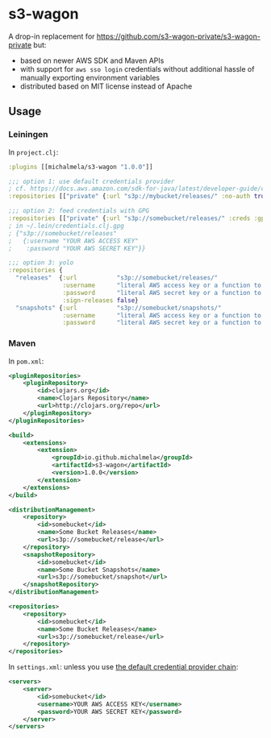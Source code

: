 # s3-wagon

A drop-in replacement for https://github.com/s3-wagon-private/s3-wagon-private but:

 * based on newer AWS SDK and Maven APIs
 * with support for `aws sso login` credentials without additional hassle of manually exporting environment variables
 * distributed based on MIT license instead of Apache

## Usage

### Leiningen

In `project.clj`:

```clj
:plugins [[michalmela/s3-wagon "1.0.0"]]

;;; option 1: use default credentials provider
; cf. https://docs.aws.amazon.com/sdk-for-java/latest/developer-guide/credentials.html#credentials-chain
:repositories [["private" {:url "s3p://mybucket/releases/" :no-auth true}]]

;;; option 2: feed credentials with GPG
:repositories [["private" {:url "s3p://somebucket/releases/" :creds :gpg}]]
; in ~/.lein/credentials.clj.gpg
; {"s3p://somebucket/releases"
;   {:username "YOUR AWS ACCESS KEY"
;    :password "YOUR AWS SECRET KEY"}}

;;; option 3: yolo
:repositories {
  "releases"  {:url           "s3p://somebucket/releases/"
               :username      "literal AWS access key or a function to retrieve it"
               :password      "literal AWS secret key or a function to retrieve it"
               :sign-releases false}
  "snapshots" {:url           "s3p://somebucket/snapshots/"
               :username      "literal AWS access key or a function to retrieve it"
               :password      "literal AWS secret key or a function to retrieve it"}}
```

### Maven

In `pom.xml`:

```xml
<pluginRepositories>
    <pluginRepository>
        <id>clojars.org</id>
        <name>Clojars Repository</name>
        <url>http://clojars.org/repo</url>
    </pluginRepository>
</pluginRepositories>

<build>
    <extensions>
        <extension>
            <groupId>io.github.michalmela</groupId>
            <artifactId>s3-wagon</artifactId>
            <version>1.0.0</version>
        </extension>
    </extensions>
</build>

<distributionManagement>
    <repository>
        <id>somebucket</id>
        <name>Some Bucket Releases</name>
        <url>s3p://somebucket/release</url>
    </repository>
    <snapshotRepository>
        <id>somebucket</id>
        <name>Some Bucket Snapshots</name>
        <url>s3p://somebucket/snapshot</url>
    </snapshotRepository>
</distributionManagement>

<repositories>
    <repository>
        <id>somebucket</id>
        <name>Some Bucket Releases</name>
        <url>s3p://somebucket/release</url>
    </repository>
</repositories>
```

In `settings.xml`: unless you use [the default credential provider chain](https://docs.aws.amazon.com/sdk-for-java/latest/developer-guide/credentials.html#credentials-chain):
```xml
<servers>
    <server>
        <id>somebucket</id>
        <username>YOUR AWS ACCESS KEY</username>
        <password>YOUR AWS SECRET KEY</password>
    </server>
</servers>
```